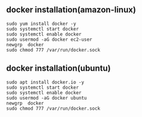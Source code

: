 
## docker installation(amazon-linux)

````
sudo yum install docker -y
sudo systemctl start docker
sudo systemctl enable docker
sudo usermod -aG docker ec2-user
newgrp  docker
sudo chmod 777 /var/run/docker.sock
````



## docker installation(ubuntu)

````
sudo apt install docker.io -y
sudo systemctl start docker
sudo systemctl enable docker
sudo usermod -aG docker ubuntu
newgrp  docker
sudo chmod 777 /var/run/docker.sock
````

